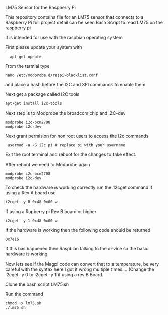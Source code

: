 LM75 Sensor for the Raspberry Pi

This repository contains file for an LM75 sensor that connects to a Raspberry Pi full project detail can be seen
Bash Script to read LM75 on the raspberry pi

It is intended for use with the raspbian operating system

First please update your system with

      apt-get update
      
From the termial type
      
    nano /etc/modprobe.d/raspi-blacklist.conf
    
and place a hash before the I2C and SPI commands to enable them

Next get a package called I2C tools

    apt-get install i2c-tools

Next step is to Modprobe the broadcom chip and i2C-dev

    modprobe i2c-bcm2708
    modprobe i2c-dev


Next grant permision for non root users to access the i2c commands


     usermod -a -G i2c pi # replace pi with your username


Exit the root terminal and reboot for the changes to take effect.

After reboot we need to Modprobe again

    modprobe i2c-bcm2708
    modprobe i2c-dev


To check the hardware is working correctly run the 12cget command if using a Rev A board use 

    i2cget -y 0 0x48 0x00 w

If using a Rapberry pi Rev B board or higher

    i2cget -y 1 0x48 0x00 w

If the hardware is working then the following code should be returned

    0x7e16


If this has happened then Raspbian talking to the device so the basic hardware is working.

Now lets see if the Magpi code can convert that to a temperature, be very careful with the syntax here I got it wrong multiple times.....(Change the i2cget -y 0 to i2cget -y 1 if using a rev B Board.

Clone the bash script LM75.sh

Run the command

    chmod +x lm75.sh
    ./lm75.sh
    
    
    
